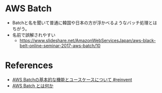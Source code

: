 AWS Batch
=========

* Batchと名を聞いて普通に韓国や日本の方が浮かべるようなバッチ処理とはちがう。
* 名前で誤解されやすい
  * <https://www.slideshare.net/AmazonWebServicesJapan/aws-black-belt-online-seminar-2017-aws-batch/10>


# References

+ [AWS Batchの基本的な機能とユースケースについて #reinvent](http://dev.classmethod.jp/cloud/aws/aws-batch-basic-feature/)
+ [AWS Batch とは何か](https://qiita.com/pottava/items/d9886b2e8835c5c0d30f)